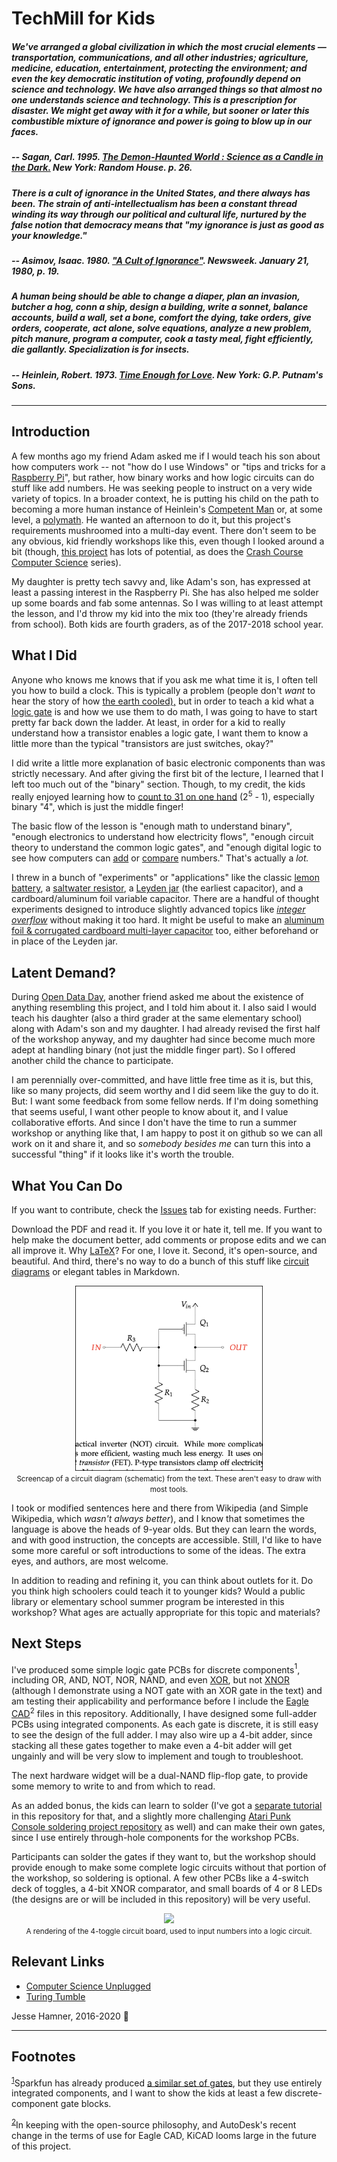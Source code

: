 # TechMill for Kids

##### _We've arranged a global civilization in which the most crucial elements — transportation, communications, and all other industries; agriculture, medicine, education, entertainment, protecting the environment; and even the key democratic institution of voting, profoundly depend on science and technology. We have also arranged things so that almost no one understands science and technology. This is a prescription for disaster. We might get away with it for a while, but sooner or later this combustible mixture of ignorance and power is going to blow up in our faces._
##### -- Sagan, Carl. 1995. [_The Demon-Haunted World : Science as a Candle in the Dark._](https://en.wikipedia.org/wiki/The_Demon-Haunted_World) New York: Random House. p. 26.

##### _There is a cult of ignorance in the United States, and there always has been. The strain of anti-intellectualism has been a constant thread winding its way through our political and cultural life, nurtured by the false notion that democracy means that "my ignorance is just as good as your knowledge."_

##### -- Asimov, Isaac. 1980.  ["A Cult of Ignorance"](http://aphelis.net/cult-ignorance-isaac-asimov-1980/). _Newsweek_. January 21, 1980, p. 19.


##### _A human being should be able to change a diaper, plan an invasion, butcher a hog, conn a ship, design a building, write a sonnet, balance accounts, build a wall, set a bone, comfort the dying, take orders, give orders, cooperate, act alone, solve equations, analyze a new problem, pitch manure, program a computer, cook a tasty meal, fight efficiently, die gallantly. Specialization is for insects._

##### -- Heinlein, Robert. 1973. [_Time Enough for Love_](https://en.wikipedia.org/wiki/Time_Enough_for_Love). New York: G.P. Putnam's Sons.
---

## Introduction
A few months ago my friend Adam asked me if I would teach his son about how computers work -- not "how do I use Windows" or "tips and tricks for a [Raspberry Pi](https://www.raspberrypi.org "Raspberry Pi home page")", but rather, how binary works and how logic circuits can do stuff like add numbers. He was seeking people to instruct on a very wide variety of topics. In a broader context, he is putting his child on the path to becoming a more human instance of Heinlein's [Competent Man](https://en.wikipedia.org/wiki/Competent_man "Heinlein's competent man description on Wikipedia") or, at some level, a [polymath](https://en.wikipedia.org/wiki/Polymath "Wikipedia's page describing polymaths"). He wanted an afternoon to do it, but this project's requirements mushroomed into a multi-day event. There don't seem to be any obvious, kid friendly workshops like this, even though I looked around a bit (though, [this project](https://www.raspberrypi.org/blog/digital-making-curriculum/) has lots of potential, as does the [Crash Course Computer Science](https://www.youtube.com/playlist?list=PLME-KWdxI8dcaHSzzRsNuOLXtM2Ep_C7a "Nerdfighters unite!") series). 

My daughter is pretty tech savvy and, like Adam's son, has expressed at least a passing interest in the Raspberry Pi. She has also helped me solder up some boards and fab some antennas. So I was willing to at least attempt the lesson, and I'd throw my kid into the mix too (they're already friends from school). Both kids are fourth graders, as of the 2017-2018 school year.

## What I Did
Anyone who knows me knows that if you ask me what time it is, I often tell you how to build a clock. This is typically a problem (people don't _want_ to hear the story of how [the earth cooled),](http://www.imdb.com/title/tt0083530/quotes#qt1422044) but in order to teach a kid what a [logic gate](https://en.wikipedia.org/wiki/Logic_gate "Wikipedia Logic Gate Page") is and how we use them to do math, I was going to have to start pretty far back down the ladder. At least, in order for a kid to really understand how a transistor enables a logic gate, I want them to know a little more than the typical "transistors are just switches, okay?"

I did write a little more explanation of basic electronic components than was strictly necessary. And after giving the first bit of the lecture, I learned that I left too much out of the "binary" section. Though, to my credit, the kids really enjoyed learning how to [count to 31 on one hand](https://en.wikipedia.org/wiki/Finger_binary "Wikipedia Finger Binary Page")  (2<sup>5</sup> - 1), especially binary "4", which is just the middle finger!

The basic flow of the lesson is "enough math to understand binary", "enough electronics to understand how electricity flows", "enough circuit theory to understand the common logic gates", and "enough digital logic to see how computers can [add](https://en.wikipedia.org/wiki/Adder_(electronics)) or [compare](https://en.wikipedia.org/wiki/XNOR_gate) numbers." That's actually a _lot._ 

I threw in a bunch of "experiments" or "applications" like the classic [lemon battery](https://en.wikipedia.org/wiki/Lemon_battery), a [saltwater resistor](https://en.wikipedia.org/wiki/Liquid_rheostat), a [Leyden jar](https://en.wikipedia.org/wiki/Leyden_jar) (the earliest capacitor), and a cardboard/aluminum foil variable capacitor. There are a handful of thought experiments designed to introduce slightly advanced topics like [_integer overflow_](https://en.wikipedia.org/wiki/Integer_overflow) without making it too hard. It might be useful to make an [aluminum foil & corrugated cardboard multi-layer capacitor](http://bizarrelabs.com/crystal.htm "Crystal Radio page on bizarrelabs.com") too, either beforehand or in place of the Leyden jar.

## Latent Demand?

During [Open Data Day](https://www.opendenton.com/open-data-day), another friend asked me about the existence of anything resembling this project, and I told him about it. I also said I would teach his daughter (also a third grader at the same elementary school) along with Adam's son and my daughter. I had already revised the first half of the workshop anyway, and my daughter had since become much more adept at handling binary (not just the middle finger part). So I offered another child the chance to participate.

I am perennially over-committed, and have little free time as it is, but this, like so many projects, did seem worthy and I did seem like the guy to do it. But: I want some feedback from some fellow nerds. If I'm doing something that seems useful, I want other people to know about it, and I value collaborative efforts. And since I don't have the time to run a summer workshop or anything like that, I am happy to post it on github so we can all work on it and share it, and so _somebody besides me_ can turn this into a successful "thing" if it looks like it's worth the trouble.

## What You Can Do

If you want to contribute, check the [Issues](../../issues) tab for existing needs. Further:

Download the PDF and read it. If you love it or hate it, tell me. If you want to help make the document better, add comments or propose edits and we can all improve it. Why [LaTeX](https://tug.org "TeX Users' Group home page")? For one, I love it. Second, it's open-source, and beautiful. And third, there's no way to do a bunch of this stuff like [circuit diagrams](https://en.wikipedia.org/wiki/CircuiTikZ "Wikipedia CircuiTikZ Page") or elegant tables in Markdown.

<p align="center">
<img src="https://github.com/jessehamner/TechMillForKids/blob/master/images/practical_not_screencap.png" width="300">
<br>
<small>Screencap of a circuit diagram (schematic) from the text. These aren't easy to draw with most tools.</small>
</p>

I took or modified sentences here and there from Wikipedia (and Simple Wikipedia, which _wasn't always better_), and I know that sometimes the language is above the heads of 9-year olds. But they can learn the words, and with good instruction, the concepts are accessible. Still, I'd like to have some more careful or soft introductions to some of the ideas. The extra eyes, and authors, are most welcome.

In addition to reading and refining it, you can think about outlets for it. Do you think high schoolers could teach it to younger kids? Would a public library or elementary school summer program be interested in this workshop? What ages are actually appropriate for this topic and materials? 

## Next Steps

I've produced some simple logic gate PCBs for discrete components<a name="myfootnote1"><sup>1</sup></a>, including OR, AND, NOT, NOR, NAND, and even [XOR](https://en.wikipedia.org/wiki/XOR_gate "Wikipedia page about XOR gates"), but not [XNOR](https://en.wikipedia.org/wiki/XNOR_gate "Wikipedia page about XNOR gates") (although I demonstrate using a NOT gate with an XOR gate in the text) and am testing their applicability and performance before I include the [Eagle CAD](http://www.autodesk.com/products/eagle/overview)<a name="myfootnote2"><sup>2</sup></a> files in this repository. Additionally, I have designed some full-adder PCBs using integrated components. As each gate is discrete, it is still easy to see the design of the full adder. I may also wire up a 4-bit adder, since stacking all these gates together to make even a 4-bit adder will get ungainly and will be very slow to implement and tough to troubleshoot. 

The next hardware widget will be a dual-NAND flip-flop gate, to provide some memory to write to and from which to read.

As an added bonus, the kids can learn to solder (I've got a [separate tutorial](https://github.com/jessehamner/TechMillForKids/tree/master/soldering) in this repository for that, and a slightly more challenging [Atari Punk Console soldering project repository](https://github.com/jessehamner/AtariPunkConsole) as well) and can make their own gates, since I use entirely through-hole components for the workshop PCBs. 

Participants can solder the gates if they want to, but the workshop should provide enough to make some complete logic circuits without that portion of the workshop, so soldering is optional. A few other PCBs like a 4-switch deck of toggles, a 4-bit XNOR comparator, and small boards of 4 or 8 LEDs (the designs are or will be included in this repository) will be very useful.

<p align="center">
<img src="https://github.com/jessehamner/TechMillForKids/blob/master/images/4toggleboarddesign.png" width="300">
<br>
<small>A rendering of the 4-toggle circuit board, used to input numbers into a logic circuit.</small>
</p>

## Relevant Links

* [Computer Science Unplugged](https://csunplugged.org/en/)
* [Turing Tumble](https://www.turingtumble.com/)

Jesse Hamner, 2016-2020 :rocket:

---

## Footnotes

<sup>[1](#myfootnote1)</sup>Sparkfun has already produced [a similar set of gates](https://www.sparkfun.com/products/11006), but they use entirely integrated components, and I want to show the kids at least a few discrete-component gate blocks.
 
<sup>[2](#myfootnote2)</sup>In keeping with the open-source philosophy, and AutoDesk's recent change in the terms of use for Eagle CAD, KiCAD looms large in the future of this project.
